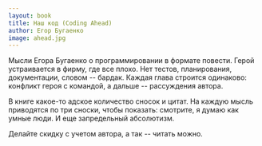 ```yaml
---
layout: book
title: Наш код (Coding Ahead)
author: Егор Бугаенко
image: ahead.jpg
---
```


Мысли Егора Бугаенко о программировании в формате повести. Герой устраивается в
фирму, где все плохо. Нет тестов, планирования, документации, словом --
бардак. Каждая глава строится одинаково: конфликт героя с командой, а дальше --
рассуждения автора.

В книге какое-то адское количество сносок и цитат. На каждую мысль приводятся по
три сноски, чтобы показать: смотрите, я думаю как умные люди. И еще запредельный
абсолютизм.

Делайте скидку с учетом автора, а так -- читать можно.

